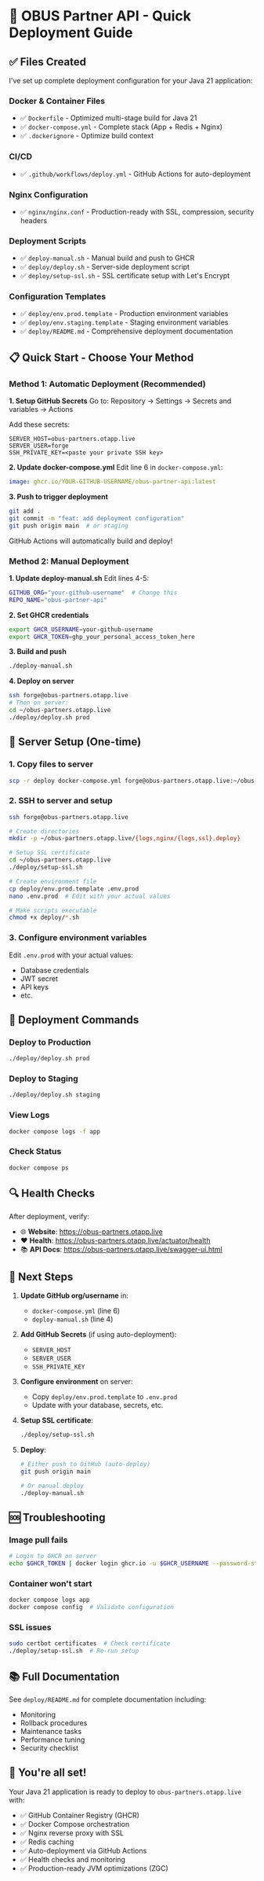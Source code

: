 # 🚀 OBUS Partner API - Quick Deployment Guide

## ✅ Files Created

I've set up complete deployment configuration for your Java 21 application:

### Docker & Container Files
- ✅ `Dockerfile` - Optimized multi-stage build for Java 21
- ✅ `docker-compose.yml` - Complete stack (App + Redis + Nginx)
- ✅ `.dockerignore` - Optimize build context

### CI/CD
- ✅ `.github/workflows/deploy.yml` - GitHub Actions for auto-deployment

### Nginx Configuration
- ✅ `nginx/nginx.conf` - Production-ready with SSL, compression, security headers

### Deployment Scripts
- ✅ `deploy-manual.sh` - Manual build and push to GHCR
- ✅ `deploy/deploy.sh` - Server-side deployment script
- ✅ `deploy/setup-ssl.sh` - SSL certificate setup with Let's Encrypt

### Configuration Templates
- ✅ `deploy/env.prod.template` - Production environment variables
- ✅ `deploy/env.staging.template` - Staging environment variables
- ✅ `deploy/README.md` - Comprehensive deployment documentation

## 📋 Quick Start - Choose Your Method

### Method 1: Automatic Deployment (Recommended)

**1. Setup GitHub Secrets**
Go to: Repository → Settings → Secrets and variables → Actions

Add these secrets:
```
SERVER_HOST=obus-partners.otapp.live
SERVER_USER=forge
SSH_PRIVATE_KEY=<paste your private SSH key>
```

**2. Update docker-compose.yml**
Edit line 6 in `docker-compose.yml`:
```yaml
image: ghcr.io/YOUR-GITHUB-USERNAME/obus-partner-api:latest
```

**3. Push to trigger deployment**
```bash
git add .
git commit -m "feat: add deployment configuration"
git push origin main  # or staging
```

GitHub Actions will automatically build and deploy!

### Method 2: Manual Deployment

**1. Update deploy-manual.sh**
Edit lines 4-5:
```bash
GITHUB_ORG="your-github-username"  # Change this
REPO_NAME="obus-partner-api"
```

**2. Set GHCR credentials**
```bash
export GHCR_USERNAME=your-github-username
export GHCR_TOKEN=ghp_your_personal_access_token_here
```

**3. Build and push**
```bash
./deploy-manual.sh
```

**4. Deploy on server**
```bash
ssh forge@obus-partners.otapp.live
# Then on server:
cd ~/obus-partners.otapp.live
./deploy/deploy.sh prod
```

## 🔧 Server Setup (One-time)

### 1. Copy files to server
```bash
scp -r deploy docker-compose.yml forge@obus-partners.otapp.live:~/obus-partners.otapp.live/
```

### 2. SSH to server and setup
```bash
ssh forge@obus-partners.otapp.live

# Create directories
mkdir -p ~/obus-partners.otapp.live/{logs,nginx/{logs,ssl},deploy}

# Setup SSL certificate
cd ~/obus-partners.otapp.live
./deploy/setup-ssl.sh

# Create environment file
cp deploy/env.prod.template .env.prod
nano .env.prod  # Edit with your actual values

# Make scripts executable
chmod +x deploy/*.sh
```

### 3. Configure environment variables
Edit `.env.prod` with your actual values:
- Database credentials
- JWT secret
- API keys
- etc.

## 🎯 Deployment Commands

### Deploy to Production
```bash
./deploy/deploy.sh prod
```

### Deploy to Staging
```bash
./deploy/deploy.sh staging
```

### View Logs
```bash
docker compose logs -f app
```

### Check Status
```bash
docker compose ps
```

## 🔍 Health Checks

After deployment, verify:
- 🌐 **Website**: https://obus-partners.otapp.live
- ❤️ **Health**: https://obus-partners.otapp.live/actuator/health
- 📚 **API Docs**: https://obus-partners.otapp.live/swagger-ui.html

## 📝 Next Steps

1. **Update GitHub org/username** in:
   - `docker-compose.yml` (line 6)
   - `deploy-manual.sh` (line 4)

2. **Add GitHub Secrets** (if using auto-deployment):
   - `SERVER_HOST`
   - `SERVER_USER`
   - `SSH_PRIVATE_KEY`

3. **Configure environment** on server:
   - Copy `deploy/env.prod.template` to `.env.prod`
   - Update with your database, secrets, etc.

4. **Setup SSL certificate**:
   ```bash
   ./deploy/setup-ssl.sh
   ```

5. **Deploy**:
   ```bash
   # Either push to GitHub (auto-deploy)
   git push origin main
   
   # Or manual deploy
   ./deploy-manual.sh
   ```

## 🆘 Troubleshooting

### Image pull fails
```bash
# Login to GHCR on server
echo $GHCR_TOKEN | docker login ghcr.io -u $GHCR_USERNAME --password-stdin
```

### Container won't start
```bash
docker compose logs app
docker compose config  # Validate configuration
```

### SSL issues
```bash
sudo certbot certificates  # Check certificate
./deploy/setup-ssl.sh  # Re-run setup
```

## 📚 Full Documentation

See `deploy/README.md` for complete documentation including:
- Monitoring
- Rollback procedures
- Maintenance tasks
- Performance tuning
- Security checklist

## 🎉 You're all set!

Your Java 21 application is ready to deploy to `obus-partners.otapp.live` with:
- ✅ GitHub Container Registry (GHCR)
- ✅ Docker Compose orchestration
- ✅ Nginx reverse proxy with SSL
- ✅ Redis caching
- ✅ Auto-deployment via GitHub Actions
- ✅ Health checks and monitoring
- ✅ Production-ready JVM optimizations (ZGC)

